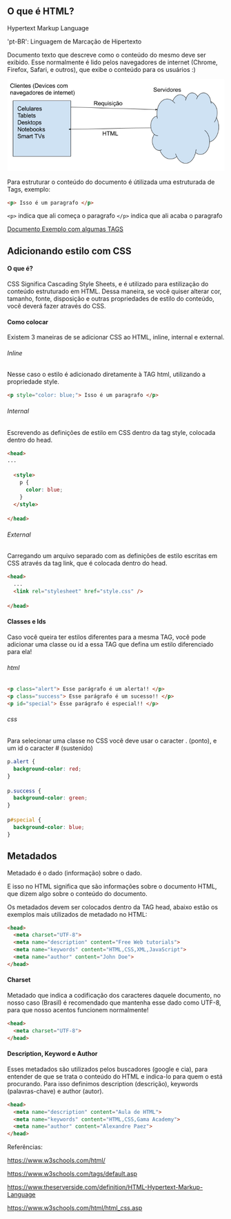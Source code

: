 ## O que é HTML?

Hypertext Markup Language

'pt-BR': Linguagem de Marcação de Hipertexto

Documento texto que descreve como o conteúdo do mesmo deve ser exibido. Esse normalmente é lido pelos navegadores de internet (Chrome, Firefox, Safari, e outros), que exibe o conteúdo para os usuários :)

![HTML na internet](./html_na_internet.png)

Para estruturar o conteúdo do documento é útilizada uma estruturada de Tags, exemplo:

```html
<p> Isso é um paragrafo </p>
```

`<p>` indica que ali começa o paragrafo
`</p>` indica que ali acaba o paragrafo

[Documento Exemplo com algumas TAGS](example.html)


## Adicionando estilo com CSS

#### O que é?

CSS Significa Cascading Style Sheets, e é utilizado para estilização do conteúdo estruturado em HTML. Dessa maneira, se você quiser alterar cor, tamanho, fonte, disposição e outras propriedades de estilo do conteúdo, você deverá fazer através do CSS.

#### Como colocar

Existem 3 maneiras de se adicionar CSS ao HTML, inline, internal e external.

###### Inline

Nesse caso o estilo é adicionado diretamente à TAG html, utilizando a propriedade style.

```html
<p style="color: blue;"> Isso é um paragrafo </p>
```

###### Internal

Escrevendo as definições de estilo em CSS dentro da tag style, colocada dentro do head.

```html
<head>
...

  <style>
    p {
      color: blue;
    }
  </style>

</head>
```

###### External

Carregando um arquivo separado com as definições de estilo escritas em CSS através da tag link, que é colocada dentro do head.

```html
<head>
  ...
  <link rel="stylesheet" href="style.css" />

</head>
```

#### Classes e Ids

Caso você queira ter estilos diferentes para a mesma TAG, você pode adicionar uma classe ou id a essa TAG que defina um estilo diferenciado para ela! 

###### html

```html
<p class="alert"> Esse parágrafo é um alerta!! </p>
<p class="success"> Esse parágrafo é um sucesso!! </p>
<p id="special"> Esse parágrafo é especial!! </p>
```

###### css

Para selecionar uma classe no CSS você deve usar o caracter . (ponto), e um id o caracter # (sustenido)

```css
p.alert {
  background-color: red;
}

p.success {
  background-color: green;
}

p#special {
  background-color: blue;
}
```

## Metadados

Metadado é o dado (informação) sobre o dado.

E isso no HTML significa que são informações sobre o documento HTML,
que dizem algo sobre o conteúdo do documento.

Os metadados devem ser colocados dentro da TAG head,
abaixo estão os exemplos mais utilizados de metadado no HTML:

```html
<head>
  <meta charset="UTF-8">
  <meta name="description" content="Free Web tutorials">
  <meta name="keywords" content="HTML,CSS,XML,JavaScript">
  <meta name="author" content="John Doe">
</head>
```

#### Charset

Metadado que indica a codificação dos caracteres daquele documento,
no nosso caso (Brasil) é recomendado que mantenha esse dado como UTF-8,
para que nosso acentos funcionem normalmente!

```html
<head>
  <meta charset="UTF-8">
</head>
```

#### Description, Keyword e Author

Esses metadados são utilizados pelos buscadores (google e cia),
para entender de que se trata o conteúdo do HTML e indica-lo para quem o está procurando.
Para isso definimos description (descrição), keywords (palavras-chave) e author (autor).

```html
<head>
  <meta name="description" content="Aula de HTML">
  <meta name="keywords" content="HTML,CSS,Gama Academy">
  <meta name="author" content="Alexandre Paez">
</head>
```

Referências:

https://www.w3schools.com/html/

https://www.w3schools.com/tags/default.asp

https://www.theserverside.com/definition/HTML-Hypertext-Markup-Language

https://www.w3schools.com/html/html_css.asp
